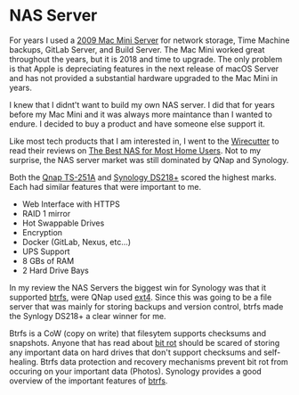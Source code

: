 # NAS Server

For years I used a [2009 Mac Mini Server](https://arstechnica.com/gadgets/2010/01/mac-mini-with-snow-leopard-server-review/) for network storage, Time Machine backups, GitLab Server, and Build Server. The Mac Mini worked great throughout the years, but it is 2018 and time to upgrade. The only problem is that Apple is depreciating features in the next release of macOS Server and has not provided a substantial hardware upgraded to the Mac Mini in years.

I knew that I didnt't want to build my own NAS server. I did that for years before my Mac Mini and it was always more maintance than I wanted to endure. I decided to buy a product and have someone else support it.

Like most tech products that I am interested in, I went to the [Wirecutter](https://thewirecutter.com) to read their reviews on [The Best NAS for Most Home Users](https://thewirecutter.com/reviews/best-network-attached-storage/). Not to my surprise, the NAS server market was still dominated by QNap and Synology.

Both the [Qnap TS-251A](https://www.qnap.com/en-us/product/ts-251a) and [Synology DS218+](https://www.synology.com/en-us/products/DS218+) scored the highest marks. Each had similar features that were important to me.

* Web Interface with HTTPS
* RAID 1 mirror
* Hot Swappable Drives
* Encryption
* Docker (GitLab, Nexus, etc...)
* UPS Support
* 8 GBs of RAM
* 2 Hard Drive Bays

In my review the NAS Servers the biggest win for Synology was that it supported [btrfs](https://en.wikipedia.org/wiki/Btrfs), were QNap used [ext4](https://en.wikipedia.org/wiki/Ext4). Since this was going to be a file server that was mainly for storing backups and version control, btrfs made the Synlogy DS218+ a clear winner for me.

Btrfs is a CoW (copy on write) that filesytem supports checksums and snapshots. Anyone that has read about [bit rot](https://en.wikipedia.org/wiki/Data_degradation) should be scared of storing any important data on hard drives that don't support checksums and self-healing. Btrfs data protection and recovery mechanisms prevent bit rot from occuring on your important data (Photos). Synology provides a good overview of the important features of [btrfs](https://www.synology.com/en-us/dsm/Btrfs).
